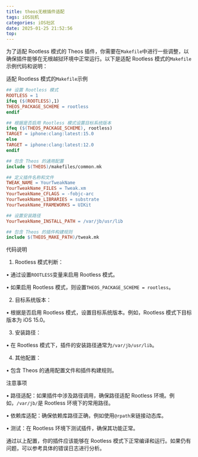 ```yaml
---
title: theos无根插件适配
tags: iOS玩机
categories: iOS社区
date: 2025-01-25 21:52:56
top:
---
```

为了适配 Rootless 模式的 Theos 插件，你需要在`Makefile`中进行一些调整，以确保插件能够在无根越狱环境中正常运行。以下是适配 Rootless 模式的`Makefile`示例代码和说明：


适配 Rootless 模式的`Makefile`示例

```makefile
## 设置 Rootless 模式
ROOTLESS = 1
ifeq ($(ROOTLESS),1)
THEOS_PACKAGE_SCHEME = rootless
endif

## 根据是否启用 Rootless 模式设置目标系统版本
ifeq ($(THEOS_PACKAGE_SCHEME), rootless)
TARGET = iphone:clang:latest:15.0
else
TARGET = iphone:clang:latest:12.0
endif

## 包含 Theos 的通用配置
include $(THEOS)/makefiles/common.mk

## 定义插件名称和文件
TWEAK_NAME = YourTweakName
YourTweakName_FILES = Tweak.xm
YourTweakName_CFLAGS = -fobjc-arc
YourTweakName_LIBRARIES = substrate
YourTweakName_FRAMEWORKS = UIKit

## 设置安装路径
YourTweakName_INSTALL_PATH = /var/jb/usr/lib

## 包含 Theos 的插件构建规则
include $(THEOS_MAKE_PATH)/tweak.mk
```



代码说明

1. Rootless 模式判断：

• 通过设置`ROOTLESS`变量来启用 Rootless 模式。

• 如果启用 Rootless 模式，则设置`THEOS_PACKAGE_SCHEME = rootless`。


2. 目标系统版本：

• 根据是否启用 Rootless 模式，设置目标系统版本。例如，Rootless 模式下目标版本为 iOS 15.0。


3. 安装路径：

• 在 Rootless 模式下，插件的安装路径通常为`/var/jb/usr/lib`。


4. 其他配置：

• 包含 Theos 的通用配置文件和插件构建规则。


注意事项

• 路径适配：如果插件中涉及路径调用，确保路径适配 Rootless 环境。例如，`/var/jb/`是 Rootless 环境下的常用路径。

• 依赖库适配：确保依赖库路径正确，例如使用`@rpath`来链接动态库。

• 测试：在 Rootless 环境下测试插件，确保其功能正常。

通过以上配置，你的插件应该能够在 Rootless 模式下正常编译和运行。如果仍有问题，可以参考具体的错误日志进行分析。
